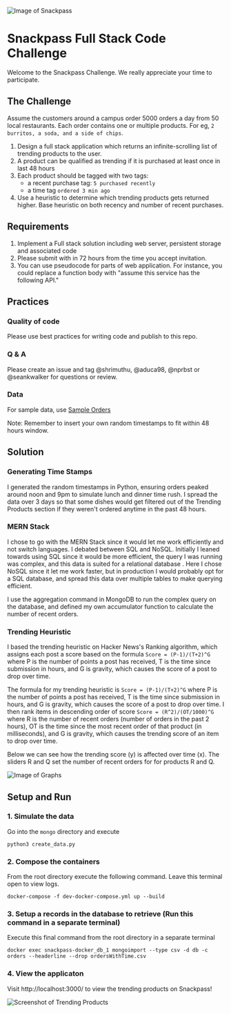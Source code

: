 ![Image of Snackpass](https://www.snackpass.co/static/media/logo_round_2.d74f1dd2.png)

# Snackpass Full Stack Code Challenge
Welcome to the Snackpass Challenge. We really appreciate your time to participate. 

## The Challenge

Assume the customers around a campus order 5000 orders a day from 50 local restaurants. Each order contains one or multiple products. For eg, `2 burritos, a soda, and a side of chips`.

1. Design a full stack application which returns an infinite-scrolling list of trending products to the user.
2. A product can be qualified as trending if it is purchased at least once in last 48 hours
3. Each product should be tagged with two tags:
    * a recent purchase tag: `5 purchased recently`
    * a time tag `ordered 3 min ago`
4. Use a heuristic to determine which trending products gets returned higher. Base heuristic on both recency and number of recent purchases.

## Requirements
1. Implement a Full stack solution including web server, persistent storage and associated code
2. Please submit with in 72 hours from the time you accept invitation. 
3. You can use pseudocode for parts of web application. For instance, you could replace a function body with "assume this service has the following API."

## Practices
### Quality of code 
 Please use best practices for writing code and publish to this repo. 
### Q & A
 Please create an issue and tag @shrimuthu, @aduca98, @nprbst or @seankwalker for questions or review.
### Data
For sample data, use [Sample Orders](https://docs.google.com/spreadsheets/d/1xfAjSlBflehOYj4O7I2YkfcBB1b9VgSHg9X-SmRWmsE/edit#gid=280279953)

Note: Remember to insert your own random timestamps to fit within 48 hours window.
 
## Solution

### Generating Time Stamps
I generated the random timestamps in Python, ensuring orders peaked around noon and 9pm to simulate lunch and dinner time rush. 
I spread the data over 3 days so that some dishes would get filtered out of the Trending Products section if they weren't ordered 
anytime in the past 48 hours.

### MERN Stack
I chose to go with the MERN Stack since it would let me work efficiently and not switch languages.
I debated between SQL and NoSQL. Initially I leaned towards using SQL since it would be more efficient, the query I was running was complex,
and this data is suited for a relational database . Here I chose NoSQL since it let me work faster, but in production I would probably opt 
for a SQL database, and spread this data over multiple tables to make querying efficient.

I use the aggregation command in MongoDB to run the complex query on the database, and defined my own accumulator function to
calculate the number of recent orders.

### Trending Heuristic
I based the trending heuristic on Hacker News's Ranking algorithm, which assigns each post a score based on the formula
```Score = (P-1)/(T+2)^G``` where P is the number of points a post has received, T is the time since submission in hours, and 
G is gravity, which causes the score of a post to drop over time. 

The formula for my trending heuristic is ```Score = (P-1)/(T+2)^G``` where P is the number of points a post has received, 
T is the time since submission in hours, and G is gravity, which causes the score of a post to drop over time. 
I then rank items in descending order of score ```Score = (R^2)/(OT/1000)^G``` where R is the number of recent orders 
(number of orders in the past 2 hours), OT is the time since the most recent order of that product (in milliseconds),
and G is gravity, which causes the trending score of an item to drop over time. 

Below we can see how the trending score (y) is affected over time (x). The sliders R and Q set the number of recent orders for 
for products R and Q.

![Image of Graphs](./trending_scores_graph.png)

## Setup and Run

### 1. Simulate the data
Go into the ```mongo``` directory and execute
```
python3 create_data.py
```

### 2. Compose the containers
From the root directory execute the following command. Leave this terminal open to view logs.
```
docker-compose -f dev-docker-compose.yml up --build
```


### 3. Setup a records in the database to retrieve (Run this command in a separate terminal)
Execute this final command from the root directory in a separate terminal
```
docker exec snackpass-docker_db_1 mongoimport --type csv -d db -c orders --headerline --drop ordersWithTime.csv
```

### 4. View the applicaton
Visit http://localhost:3000/ to view the trending products on Snackpass!

![Screenshot of Trending Products](./trending_products.png)

